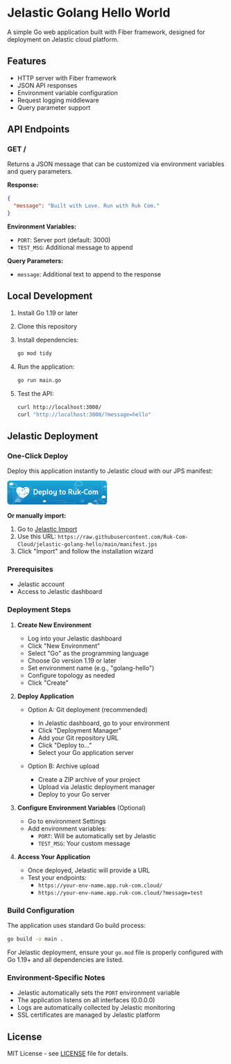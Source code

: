 # Jelastic Golang Hello World

A simple Go web application built with Fiber framework, designed for deployment on Jelastic cloud platform.

## Features

- HTTP server with Fiber framework
- JSON API responses
- Environment variable configuration
- Request logging middleware
- Query parameter support

## API Endpoints

### GET /

Returns a JSON message that can be customized via environment variables and query parameters.

**Response:**

```json
{
  "message": "Built with Love. Run with Ruk Com."
}
```

**Environment Variables:**

- `PORT`: Server port (default: 3000)
- `TEST_MSG`: Additional message to append

**Query Parameters:**

- `message`: Additional text to append to the response

## Local Development

1. Install Go 1.19 or later
2. Clone this repository
3. Install dependencies:

   ```bash
   go mod tidy
   ```

4. Run the application:

   ```bash
   go run main.go
   ```

5. Test the API:

   ```bash
   curl http://localhost:3000/
   curl "http://localhost:3000/?message=hello"
   ```

## Jelastic Deployment

### One-Click Deploy

Deploy this application instantly to Jelastic cloud with our JPS manifest:

[![Deploy to Jelastic](https://github.com/Ruk-Com-Cloud/simple-jps/blob/main/deploy-to-ruk-com.png?raw=true)](https://app.manage.ruk-com.cloud/?jps=https://raw.githubusercontent.com/Ruk-Com-Cloud/jelastic-golang-hello/main/manifest.jps)

**Or manually import:**

1. Go to [Jelastic Import](https://app.ruk-com.cloud/import-template)
2. Use this URL: `https://raw.githubusercontent.com/Ruk-Com-Cloud/jelastic-golang-hello/main/manifest.jps`
3. Click "Import" and follow the installation wizard

### Prerequisites

- Jelastic account
- Access to Jelastic dashboard

### Deployment Steps

1. **Create New Environment**
   - Log into your Jelastic dashboard
   - Click "New Environment"
   - Select "Go" as the programming language
   - Choose Go version 1.19 or later
   - Set environment name (e.g., "golang-hello")
   - Configure topology as needed
   - Click "Create"

2. **Deploy Application**
   - Option A: Git deployment (recommended)
     - In Jelastic dashboard, go to your environment
     - Click "Deployment Manager"
     - Add your Git repository URL
     - Click "Deploy to..."
     - Select your Go application server

   - Option B: Archive upload
     - Create a ZIP archive of your project
     - Upload via Jelastic deployment manager
     - Deploy to your Go server

3. **Configure Environment Variables** (Optional)
   - Go to environment Settings
   - Add environment variables:
     - `PORT`: Will be automatically set by Jelastic
     - `TEST_MSG`: Your custom message

4. **Access Your Application**
   - Once deployed, Jelastic will provide a URL
   - Test your endpoints:
     - `https://your-env-name.app.ruk-com.cloud/`
     - `https://your-env-name.app.ruk-com.cloud/?message=test`

### Build Configuration

The application uses standard Go build process:

```bash
go build -o main .
```

For Jelastic deployment, ensure your `go.mod` file is properly configured with Go 1.19+ and all dependencies are listed.

### Environment-Specific Notes

- Jelastic automatically sets the `PORT` environment variable
- The application listens on all interfaces (0.0.0.0)
- Logs are automatically collected by Jelastic monitoring
- SSL certificates are managed by Jelastic platform

## License

MIT License - see [LICENSE](LICENSE) file for details.
